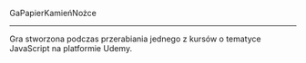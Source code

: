 GaPapierKamieńNożce

-------------
Gra stworzona podczas przerabiania jednego z kursów o tematyce JavaScript na platformie Udemy.